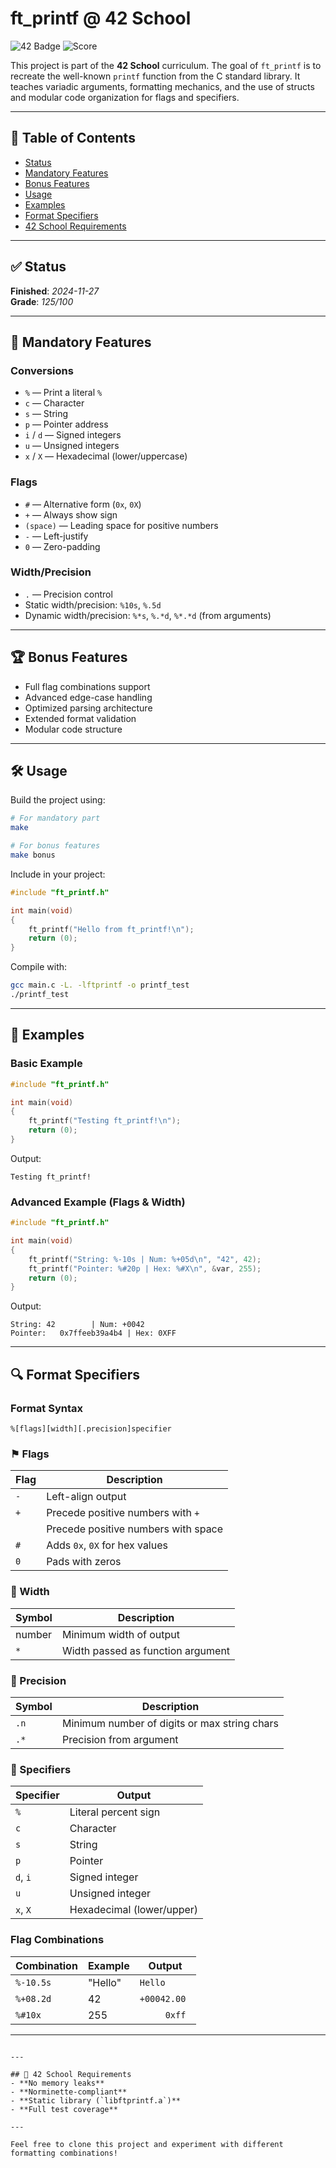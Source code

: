 # ft_printf @ 42 School
![42 Badge](https://img.shields.io/badge/42-Ft_printf-5CB3FF?style=for-the-badge) ![Score](https://img.shields.io/badge/Score-125%2F100-brightgreen?style=for-the-badge)

This project is part of the **42 School** curriculum. The goal of `ft_printf` is to recreate the well-known `printf` function from the C standard library. It teaches variadic arguments, formatting mechanics, and the use of structs and modular code organization for flags and specifiers.

---

## 📖 Table of Contents
- [Status](#-status)
- [Mandatory Features](#-mandatory-features)
- [Bonus Features](#-bonus-features)
- [Usage](#-usage)
- [Examples](#-examples)
- [Format Specifiers](#-format-specifiers)
- [42 School Requirements](#-42-school-requirements)

---

## ✅ Status
**Finished**: *2024-11-27*  
**Grade**: *125/100*

---

## 🌟 Mandatory Features

### Conversions
- `%` — Print a literal `%`
- `c` — Character
- `s` — String
- `p` — Pointer address
- `i` / `d` — Signed integers
- `u` — Unsigned integers
- `x` / `X` — Hexadecimal (lower/uppercase)

### Flags
- `#` — Alternative form (`0x`, `0X`)
- `+` — Always show sign
- `(space)` — Leading space for positive numbers
- `-` — Left-justify
- `0` — Zero-padding

### Width/Precision
- `.` — Precision control
- Static width/precision: `%10s`, `%.5d`
- Dynamic width/precision: `%*s`, `%.*d`, `%*.*d` (from arguments)

---

## 🏆 Bonus Features
- Full flag combinations support
- Advanced edge-case handling
- Optimized parsing architecture
- Extended format validation
- Modular code structure

---

## 🛠️ Usage
Build the project using:
```bash
# For mandatory part
make

# For bonus features
make bonus
```

Include in your project:
```c
#include "ft_printf.h"

int main(void)
{
    ft_printf("Hello from ft_printf!\n");
    return (0);
}
```

Compile with:
```bash
gcc main.c -L. -lftprintf -o printf_test
./printf_test
```

---

## 📝 Examples

### Basic Example
```c
#include "ft_printf.h"

int main(void)
{
    ft_printf("Testing ft_printf!\n");
    return (0);
}
```

Output:
```
Testing ft_printf!
```

### Advanced Example (Flags & Width)
```c
#include "ft_printf.h"

int main(void)
{
    ft_printf("String: %-10s | Num: %+05d\n", "42", 42);
    ft_printf("Pointer: %#20p | Hex: %#X\n", &var, 255);
    return (0);
}
```

Output:
```
String: 42        | Num: +0042
Pointer:   0x7ffeeb39a4b4 | Hex: 0XFF
```

---

## 🔍 Format Specifiers

### Format Syntax
```
%[flags][width][.precision]specifier
```

### ⚑ Flags
| Flag  | Description |
|-------|-------------|
| `-`   | Left-align output |
| `+`   | Precede positive numbers with `+` |
| ` `   | Precede positive numbers with space |
| `#`   | Adds `0x`, `0X` for hex values |
| `0`   | Pads with zeros |

### 📏 Width
| Symbol | Description |
|--------|-------------|
| number | Minimum width of output |
| `*`    | Width passed as function argument |

### 🎯 Precision
| Symbol | Description |
|--------|-------------|
| `.n`   | Minimum number of digits or max string chars |
| `.*`   | Precision from argument |

### 🔣 Specifiers
| Specifier | Output |
|-----------|--------|
| `%`       | Literal percent sign |
| `c`       | Character |
| `s`       | String |
| `p`       | Pointer |
| `d`, `i`  | Signed integer |
| `u`       | Unsigned integer |
| `x`, `X`  | Hexadecimal (lower/upper) |

### Flag Combinations
| Combination | Example     | Output          |
|-------------|-------------|-----------------|
| `%-10.5s`   | "Hello"     | `Hello     `    |
| `%+08.2d`   | 42          | `+00042.00`     |
| `%#10x`     | 255         | `     0xff`     |

---
```

---

## 📜 42 School Requirements
- **No memory leaks**
- **Norminette-compliant**
- **Static library (`libftprintf.a`)**
- **Full test coverage**

---

Feel free to clone this project and experiment with different formatting combinations!
